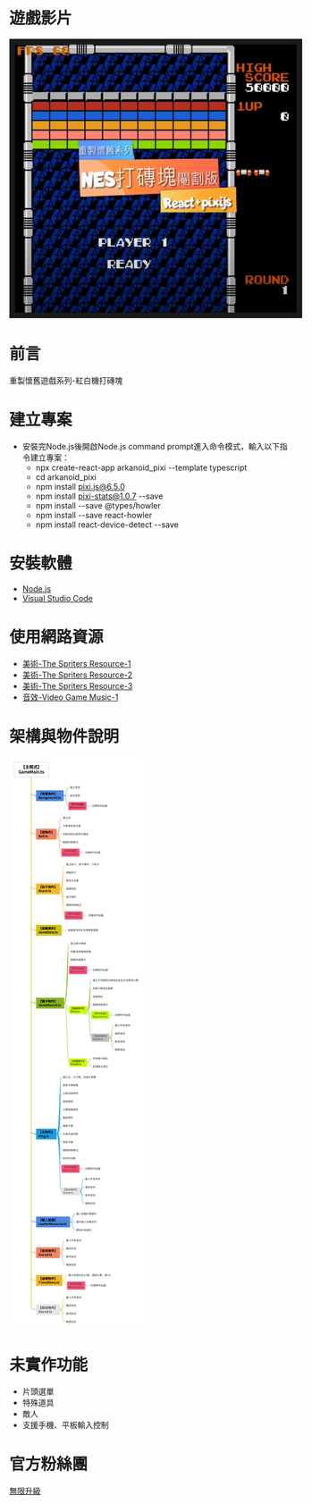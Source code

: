 # 遊戲影片
<a href="https://youtu.be/_PcDLJI7RCc" target="_blank"><img src="https://github.com/channel2007/React_Arkanoid/blob/master/image/cover.jpg" 
alt="播放影片" width="640" height="480" border="10" /></a>

# 前言
重製懷舊遊戲系列-紅白機打磚塊

# 建立專案
* 安裝完Node.js後開啟Node.js command prompt進入命令模式，輸入以下指令建立專案：
  * npx create-react-app arkanoid_pixi --template typescript
  * cd arkanoid_pixi
  * npm install pixi.js@6.5.0
  * npm install pixi-stats@1.0.7 --save
  * npm install --save @types/howler
  * npm install --save react-howler
  * npm install react-device-detect --save

# 安裝軟體
* [Node.js](https://nodejs.org/en)
* [Visual Studio Code](https://code.visualstudio.com/)

# 使用網路資源
* [美術-The Spriters Resource-1](https://www.spriters-resource.com/nes/arkanoid/sheet/50897/)
* [美術-The Spriters Resource-2](https://www.spriters-resource.com/nes/arkanoid/sheet/65893/)
* [美術-The Spriters Resource-3](https://www.spriters-resource.com/nes/arkanoid2/sheet/65891/)
* [音效-Video Game Music-1](https://downloads.khinsider.com/game-soundtracks/album/arkanoid-nes)

# 架構與物件說明
![alt architecture](https://github.com/channel2007/React_Arkanoid/blob/master/image/architecture.jpg "architecture")

# 未實作功能
* 片頭選單
* 特殊道具
* 敵人
* 支援手機、平板輸入控制

# 官方粉絲團
[無限升級](https://www.facebook.com/unlimited.upgrade)
